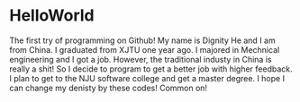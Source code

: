 # HelloWorld
The first try of programming on Github!
My name is Dignity He  and I am from China. I graduated from XJTU one year ago. I majored in Mechnical engineering and I got a job. However, the traditional industy in China is really a shit! So I decide to program to get a better job with higher feedback. I plan to get to the NJU software college and get a master degree.
I hope I can change my denisty by these codes! Common on!
